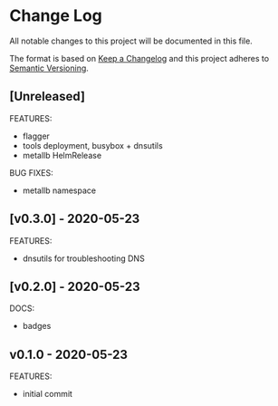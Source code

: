 # Change Log

All notable changes to this project will be documented in this file.

The format is based on [Keep a Changelog](http://keepachangelog.com/) and this
project adheres to [Semantic Versioning](http://semver.org/).

<a name="unreleased"></a>
## [Unreleased]
FEATURES:
- flagger
- tools deployment, busybox + dnsutils
- metallb HelmRelease

BUG FIXES:
- metallb namespace


<a name="v0.3.0"></a>
## [v0.3.0] - 2020-05-23
FEATURES:
- dnsutils for troubleshooting DNS


<a name="v0.2.0"></a>
## [v0.2.0] - 2020-05-23
DOCS:
- badges


<a name="v0.1.0"></a>
## v0.1.0 - 2020-05-23
FEATURES:
- initial commit